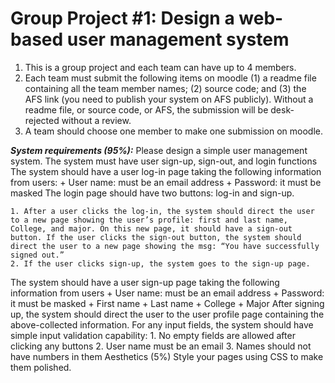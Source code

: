 # Group Project \#1: Design a web-based user management system

1. This is a group project and each team can have up to 4 members.
2. Each team must submit the following items on moodle (1) a readme file containing all the team member names; (2) source code; and (3) the AFS link (you need to publish your system on AFS publicly). Without a readme file, or source code, or AFS, the submission will be desk-rejected without a review.
3. A team should choose one member to make one submission on moodle.

***System requirements (95%):***
Please design a simple user management system. The system must have user sign-up, sign-out, and login functions
The system should have a user log-in page taking the following information from users:
	+ User name: must be an email address
	+ Password: it must be masked
The login page should have two buttons: log-in and sign-up.

	1. After a user clicks the log-in, the system should direct the user to a new page showing the user’s profile: first and last name, College, and major. On this new page, it should have a sign-out button. If the user clicks the sign-out button, the system should direct the user to a new page showing the msg: “You have successfully signed out.”
	2. If the user clicks sign-up, the system goes to the sign-up page.

The system should have a user sign-up page taking the following information from users
	+ User name: must be an email address
	+ Password: it must be masked
	+ First name
	+ Last name
	+ College
	+ Major
After signing up, the system should direct the user to the user profile page containing the above-collected information.
For any input fields, the system should have simple input validation capability:
	1. No empty fields are allowed after clicking any buttons
	2. User name must be an email
	3. Names should not have numbers in them
Aesthetics (5%) Style your pages using CSS to make them polished.